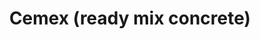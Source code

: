 ---
title: "Cemex (ready mix concrete)"
url: /guildford/cemex-ready-mix-concrete/
shop: Baustoffe
---